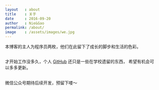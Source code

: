 ```yaml
---
layout   : about
title    : 关于
date     : 2016-09-20
author   : Nie&Gao
permalink: /about/
image    : /assets/images/we.jpg
---
```



本博客的主人为程序员两枚，他们在此留下了成长的脚步和生活的色彩。


## <i class="fa fa-github"></i>
才开始工作没多久，个人 [GitHub](https://github.com/uestc-dpz) 还只是一些在学校遗留的东西，
希望有机会可以多多更新。

## <i class="fa fa-wechat"></i>
微信公众号期待后续开发，预留下喽～
